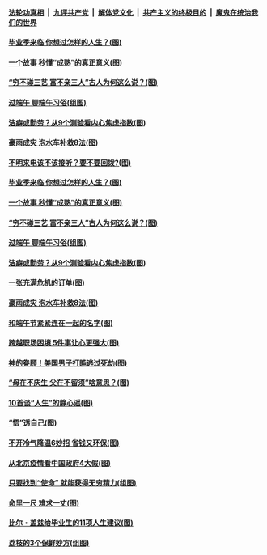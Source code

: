 

####  [法轮功真相](../../../../basic/blob/master/README.md?t=06261131) &nbsp;|&nbsp; [九评共产党](../../../../9ping.md/blob/master/README.md?t=06261131) &nbsp;|&nbsp; [解体党文化](../../../../jtdwh.md/blob/master/README.md?t=06261131)  &nbsp;|&nbsp; [共产主义的终极目的](../../../../gczydzjmd.md/blob/master/README.md?t=06261131) &nbsp;|&nbsp; [魔鬼在统治我们的世界](../../../../mgztzwmdsj.md/blob/master/README.md?t=06261131) 

#### [毕业季来临 你想过怎样的人生？(图)](../pages/p8/937661.md?t=06261131) 

#### [一个故事 秒懂“成熟”的真正意义(图)](../pages/p8/936405.md?t=06261131) 

#### [“穷不碰三艺 富不亲三人”古人为何这么说？(图)](../pages/p8/937602.md?t=06261131) 

#### [过端午 聊端午习俗(组图)](../pages/p8/937246.md?t=06261131) 

#### [洁癖或勤劳？从9个测验看内心焦虑指数(图)](../pages/p8/937558.md?t=06261131) 

#### [豪雨成灾 泡水车补救8法(图)](../pages/p8/937526.md?t=06261131) 

#### [不明来电该不该接听？要不要回拨?(图)](../pages/p8/936929.md?t=06261131) 

#### [毕业季来临 你想过怎样的人生？(图)](../pages/p8/937661.md?t=06261131) 

#### [一个故事 秒懂“成熟”的真正意义(图)](../pages/p8/936405.md?t=06261131) 

#### [“穷不碰三艺 富不亲三人”古人为何这么说？(图)](../pages/p8/937602.md?t=06261131) 

#### [过端午 聊端午习俗(组图)](../pages/p8/937246.md?t=06261131) 

#### [洁癖或勤劳？从9个测验看内心焦虑指数(图)](../pages/p8/937558.md?t=06261131) 

#### [一张充满危机的订单(图)](../pages/p8/936981.md?t=06261131) 

#### [豪雨成灾 泡水车补救8法(图)](../pages/p8/937526.md?t=06261131) 

#### [和端午节紧紧连在一起的名字(图)](../pages/p8/937448.md?t=06261131) 

#### [跨越职场困境 5件事让心更强大(图)](../pages/p8/937375.md?t=06261131) 

#### [神的眷顾！美国男子打盹逃过死劫(图)](../pages/p8/936985.md?t=06261131) 

#### [“母在不庆生 父在不留须”啥意思？(图)](../pages/p8/937234.md?t=06261131) 

#### [10首谈“人生”的静心谣(图)](../pages/p8/936965.md?t=06261131) 

#### [“悟”透自己(图)](../pages/p8/936972.md?t=06261131) 

#### [不开冷气降温6妙招 省钱又环保(图)](../pages/p8/937329.md?t=06261131) 

#### [从北京疫情看中国政府4大假(图)](../pages/p8/937196.md?t=06261131) 

#### [只要找到“使命” 就能获得无穷精力(组图)](../pages/p8/937159.md?t=06261131) 

#### [命里一尺 难求一丈(图)](../pages/p8/936782.md?t=06261131) 

#### [比尔・盖兹给毕业生的11项人生建议(图)](../pages/p8/936231.md?t=06261131) 

#### [荔枝的3个保鲜妙方(组图)](../pages/p8/936950.md?t=06261131) 

